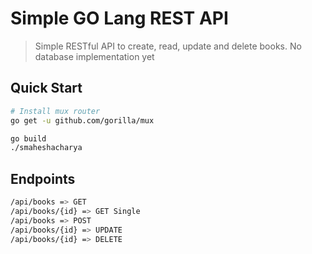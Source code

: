 # Simple GO Lang REST API

> Simple RESTful API to create, read, update and delete books. No database implementation yet

## Quick Start


``` bash
# Install mux router
go get -u github.com/gorilla/mux
```

``` bash
go build
./smaheshacharya
```

## Endpoints
```bash
/api/books => GET
/api/books/{id} => GET Single
/api/books => POST
/api/books/{id} => UPDATE
/api/books/{id} => DELETE
```
